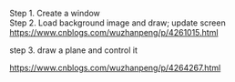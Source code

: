 Step 1. Create a window    
Step 2. Load background image and draw; update screen    
https://www.cnblogs.com/wuzhanpeng/p/4261015.html     

step 3. draw a plane and control it

https://www.cnblogs.com/wuzhanpeng/p/4264267.html    

